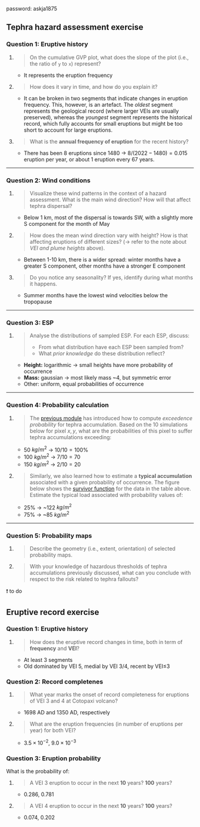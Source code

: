password: askja1875

## Tephra hazard assessment exercise

### Question 1: Eruptive history
1. > On the cumulative GVP plot, what does the slope of the plot (i.e., the ratio of `y` to `x`) represent?
      - It represents the eruption frequency
2. > How does it vary in time, and how do you explain it?
      - It can be broken in two segments that indicate changes in eruption frequency. This, however, is an artefact. The *oldest* segment represents the geological record (where larger VEIs are usually preserved), whereas the *youngest* segment represents the historical record, which fully accounts for small eruptions but might be too short to account for large eruptions.
3. > What is the **annual frequency of eruption** for the recent history?
      - There has been 8 eruptions since 1480 &rarr; $8 / (2022-1480) = 0.015$ eruption per year, or about 1 eruption every 67 years.

--- 

### Question 2: Wind conditions

1. > Visualize these wind patterns in the context of a hazard assessment. What is the main wind direction? How will that affect tephra dispersal?
      - Below 1 km, most of the dispersal is towards SW, with a slightly more S component for the month of May 
2. > How does the mean wind direction vary with height? How is that affecting eruptions of different sizes? (&rarr; refer to the note about *VEI and plume heights* above).
      - Between 1-10 km, there is a wider spread: winter months have a greater S component, other months have a stronger E component
3. > Do you notice any seasonality? If yes, identify during what months it happens.
      - Summer months have the lowest wind velocities below the tropopause

--- 

### Question 3: ESP

1. > Analyse the distributions of sampled ESP. For each ESP, discuss:
   > - From what distribution have each ESP been sampled from?
   > - What *prior knowledge* do these distribution reflect?

     - **Height:** logarithmic &rarr; small heights have more probability of occurrence 
     - **Mass:** gaussian &rarr; most likely mass ~4, but symmetric error 
     - Other: uniform, equal probabilities of occurrence


--- 

### Question 4: Probability calculation

1. > The [previous module](Hazard_probabilistic2.md) has introduced how to compute *exceedence probability* for tephra accumulation. Based on the 10 simulations below for pixel $x,y$, what are the probabilities of this pixel to suffer tephra accumulations exceeding:

    - 50 $kg/m^2$ &rarr; $10/10 = 100\%$
    - 100 $kg/m^2$ &rarr; $7/10 = 70%\%$
    - 150 $kg/m^2$ &rarr; $2/10 = 20%\%$

2. > Similarly, we also learned how to estimate a **typical accumulation** associated with a given probability of occurrence. The figure below shows the [survivor function](Hazard_probabilistic2.md#hazard-outputs) for the data in the table above. Estimate the typical load associated with probability values of:

   - 25% &rarr; ~122 $kg/m^2$
   - 75% &rarr; ~85 $kg/m^2$

--- 

### Question 5: Probability maps

1. > Describe the geometry (i.e., extent, orientation) of selected probability maps.
2. > With your knowledge of hazardous thresholds of tephra accumulations previously discussed, what can you conclude with respect to the risk related to tephra fallouts?

❗ to do

## Eruptive record exercise

### Question 1: Eruptive history

1. > How does the eruptive record changes in time, both in term of **frequency** and **VEI**?

    - At least 3 segments 
    - Old dominated by VEI 5, medial by VEI 3/4, recent by VEI≤3

### Question 2: Record completenes

1. > What year marks the onset of record completeness for eruptions of VEI 3 and 4 at Cotopaxi volcano?

    - 1698 AD and 1350 AD, respectively
  
2. > What are the eruption frequencies (in number of eruptions per year) for both VEI?

    - $3.5\times 10^{-2}$, $9.0\times 10^{-3}$

### Question 3: Eruption probability

What is the probability of:

1. > A VEI 3 eruption to occur in the next **10** years? **100** years?

    - 0.286, 0.781

2. > A VEI 4 eruption to occur in the next **10** years? **100** years?

    - 0.074, 0.202

